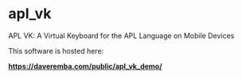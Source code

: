# apl_vk
APL VK: A Virtual Keyboard for the APL Language on Mobile Devices

This software is hosted here:

**<https://daveremba.com/public/apl_vk_demo/>**

